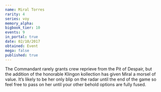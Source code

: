 ```yaml
---
name: Miral Torres
rarity: 4
series: voy
memory_alpha:
bigbook_tier: 10
events: 9
in_portal: true
date: 02/10/2017
obtained: Event
mega: false
published: true
---
```


The Commandant rarely grants crew reprieve from the Pit of Despair, but the addition of the honorable Klingon kollection has given Miral a morsel of value. It’s likely to be her only blip on the radar until the end of the game so feel free to pass on her until your other behold options are fully fused.
